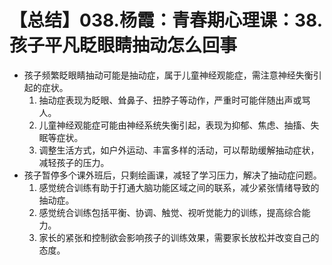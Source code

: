 # 【总结】038.杨霞：青春期心理课：38.孩子平凡眨眼睛抽动怎么回事

-   孩子频繁眨眼睛抽动可能是抽动症，属于儿童神经观能症，需注意神经失衡引起的症状。
    1.  抽动症表现为眨眼、耸鼻子、扭脖子等动作，严重时可能伴随出声或骂人。
    2.  儿童神经观能症可能由神经系统失衡引起，表现为抑郁、焦虑、抽搐、失眠等症状。
    3.  调整生活方式，如户外运动、丰富多样的活动，可以帮助缓解抽动症状，减轻孩子的压力。
-   孩子暂停多个课外班后，只剩绘画课，减轻了学习压力，解决了抽动症问题。
    1.  感觉统合训练有助于打通大脑功能区域之间的联系，减少紧张情绪导致的抽动症。
    2.  感觉统合训练包括平衡、协调、触觉、视听觉能力的训练，提高综合能力。
    3.  家长的紧张和控制欲会影响孩子的训练效果，需要家长放松并改变自己的态度。